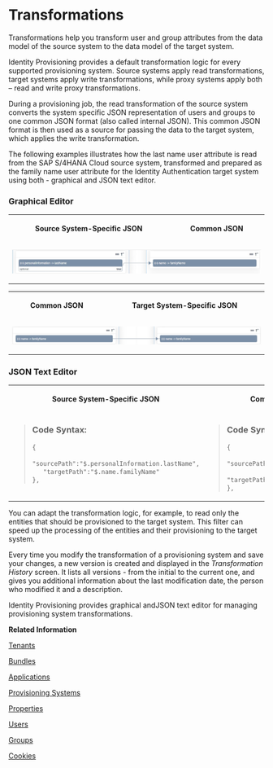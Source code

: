 <!-- loio81f5204a5829429781d9ecc8b171f287 -->

# Transformations

Transformations help you transform user and group attributes from the data model of the source system to the data model of the target system.



Identity Provisioning provides a default transformation logic for every supported provisioning system. Source systems apply read transformations, target systems apply write transformations, while proxy systems apply both – read and write proxy transformations.

During a provisioning job, the read transformation of the source system converts the system specific JSON representation of users and groups to one common JSON format \(also called internal JSON\). This common JSON format is then used as a source for passing the data to the target system, which applies the write transformation.

The following examples illustrates how the last name user attribute is read from the SAP S/4HANA Cloud source system, transformed and prepared as the family name user attribute for the Identity Authentication target system using both - graphical and JSON text editor.



### Graphical Editor


<table>
<tr>
<th valign="top">

Source System-Specific JSON

</th>
<th valign="top">

Common JSON

</th>
</tr>
<tr>
<td valign="top" colspan="2">

![](images/Transformations_Source_CommonDoc_0687416.png)

</td>
</tr>
</table>


<table>
<tr>
<th valign="top">

Common JSON

</th>
<th valign="top">

Target System-Specific JSON

</th>
</tr>
<tr>
<td valign="top" colspan="2">

![](images/Transformations_Target_CommonDoc_4f54f3e.png)

</td>
</tr>
</table>



### JSON Text Editor


<table>
<tr>
<th valign="top">

Source System-Specific JSON

</th>
<th valign="top">

Common JSON

</th>
<th valign="top">

Target System-Specific JSON

</th>
</tr>
<tr>
<td valign="top">

> ### Code Syntax:  
> ```
> {
>    "sourcePath":"$.personalInformation.lastName",
>    "targetPath":"$.name.familyName"
> },
> 
> ```



</td>
<td valign="top">

> ### Code Syntax:  
> ```
> {
>    "sourcePath":"$.name.familyName",
>    "targetPath":"$.name.familyName"
> },
> 
> ```



</td>
<td valign="top">

> ### Code Syntax:  
> ```
> {
>    "sourcePath":"$.name.familyName",
>    "targetPath":"$.name.familyName"
> },
> 
> ```



</td>
</tr>
</table>

You can adapt the transformation logic, for example, to read only the entities that should be provisioned to the target system. This filter can speed up the processing of the entities and their provisioning to the target system.

Every time you modify the transformation of a provisioning system and save your changes, a new version is created and displayed in the *Transformation History* screen. It lists all versions - from the initial to the current one, and gives you additional information about the last modification date, the person who modified it and a description.

Identity Provisioning provides graphical andJSON text editor for managing provisioning system transformations.

**Related Information**  


[Tenants](tenants-93160eb.md "A tenant refers to your (customer-specific) instance of SAP Cloud Identity Services. It's delivered to you as part of a bundle with an SAP cloud solution or as part of a self-service request in SAP BTP cockpit.")

[Bundles](bundles-25b65a4.md "A bundle is a group of preconfigured products and services which are sold together.")

[Applications](applications-404a11c.md "An application is associated with a consumer of Identity Authentication as an identity provider. This consumer could be for example an SAP cloud solution, a third-party application, SAP BTP subaccount, or the SAP Cloud Identity Services administration console.")

[Provisioning Systems](provisioning-systems-15da6af.md "Identity Provisioning provides connectors to various business applications for provisioning and deprovisioning of users and groups. These business applications are set up as provisioning systems in the administration console of SAP Cloud Identity Services.")

[Properties](properties-e92c1aa.md "Properties hold the configuration of a provisioning system.")

[Users](users-70e95d1.md "Users in SAP Cloud Identity Services fall into two categories: administrators and end users.")

[Groups](groups-d93be69.md "SAP Cloud Identity Services offers groups to organize users based on common characteristics, authorization, or application. Use them to efficiently manage user access and permissions within your organization's SAP Cloud Identity Services environment.")

[Cookies](cookies-e60fd04.md "")

